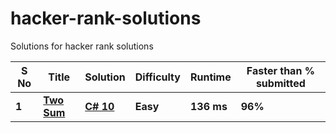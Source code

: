 # hacker-rank-solutions
Solutions for hacker rank solutions

| S No | Title | Solution | Difficulty | Runtime | Faster than % submitted |
|---| ----- | -------- | ---------- | ---------------------- | ----- |
|**1**| **[Two Sum](https://leetcode.com/problems/two-sum/)** | **[C# 10](https://github.com/frozenprakash/LeetCode/tree/master/LeetCode/Classes/Problems/TwoSum)** | **Easy** | **136 ms** |**96%** |
